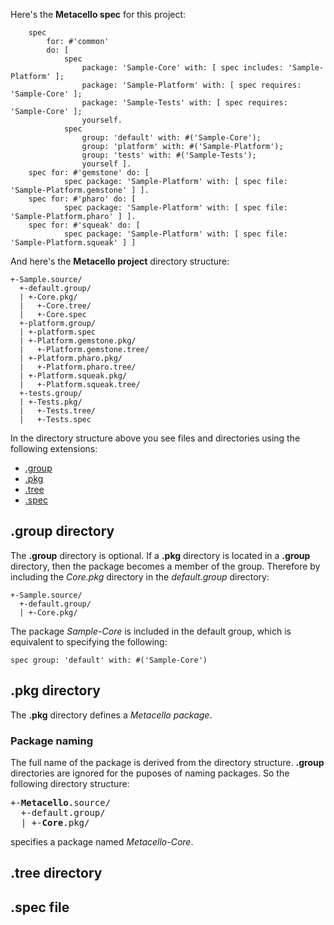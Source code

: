 Here's the **Metacello spec** for this project:

```Smalltalk
    spec
        for: #'common'
        do: [ 
            spec
                package: 'Sample-Core' with: [ spec includes: 'Sample-Platform' ];
                package: 'Sample-Platform' with: [ spec requires: 'Sample-Core' ];
                package: 'Sample-Tests' with: [ spec requires: 'Sample-Core' ];
                yourself.
            spec
                group: 'default' with: #('Sample-Core');
                group: 'platform' with: #('Sample-Platform');
                group: 'tests' with: #('Sample-Tests');
                yourself ].
    spec for: #'gemstone' do: [ 
            spec package: 'Sample-Platform' with: [ spec file: 'Sample-Platform.gemstone' ] ].
    spec for: #'pharo' do: [ 
            spec package: 'Sample-Platform' with: [ spec file: 'Sample-Platform.pharo' ] ].
    spec for: #'squeak' do: [ 
            spec package: 'Sample-Platform' with: [ spec file: 'Sample-Platform.squeak' ] ]
```

And here's the **Metacello project** directory structure:

```
+-Sample.source/
  +-default.group/
  | +-Core.pkg/
  |   +-Core.tree/
  |   +-Core.spec
  +-platform.group/
  | +-platform.spec
  | +-Platform.gemstone.pkg/
  |   +-Platform.gemstone.tree/
  | +-Platform.pharo.pkg/
  |   +-Platform.pharo.tree/
  | +-Platform.squeak.pkg/
  |   +-Platform.squeak.tree/
  +-tests.group/
  | +-Tests.pkg/
  |   +-Tests.tree/
  |   +-Tests.spec
```

In the directory structure above you see files and directories using the following extensions:

 * [.group](#group)
 * [.pkg](#pkg)
 * [.tree](#tree)
 * [.spec](#spec)

## .group directory<a name="group"/>
The **.group** directory is optional. If a **.pkg** directory is located in a **.group** directory, then the package 
becomes a member of the group. Therefore by including the *Core.pkg* directory in the *default.group* directory:

```
+-Sample.source/
  +-default.group/
  | +-Core.pkg/
```

The package *Sample-Core* is included in the default group, which is equivalent to specifying the following:

```Smalltalk
spec group: 'default' with: #('Sample-Core')
```

## .pkg directory<a name="pkg"/>
The **.pkg** directory defines a *Metacello package*.

### Package naming<a name="pkgnaming"/>
The full name of the package is derived from the directory structure. **.group** directories are 
ignored for the puposes of naming packages. So the following directory structure:

<pre>
+-<strong>Metacello</strong>.source/
  +-default.group/
  | +-<strong>Core</strong>.pkg/
</pre>

specifies a package named *Metacello-Core*.

## .tree directory<a name="tree"/>
## .spec file<a name="spec"/>
